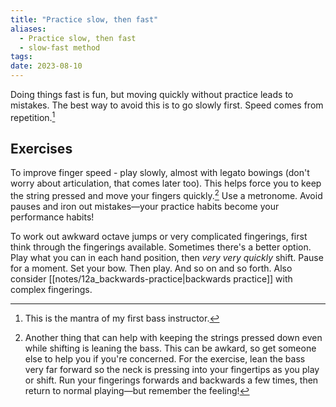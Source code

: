 ```yaml
---
title: "Practice slow, then fast"
aliases:
  - Practice slow, then fast
  - slow-fast method
tags: 
date: 2023-08-10
---
```


Doing things fast is fun, but moving quickly without practice leads to mistakes. The best way to avoid this is to go slowly first. Speed comes from repetition.[^1]

## Exercises
To improve finger speed - play slowly, almost with legato bowings (don't worry about articulation, that comes later too). This helps force you to keep the string pressed and move your fingers quickly.[^2] Use a metronome. Avoid pauses and iron out mistakes—your practice habits become your performance habits!

To work out awkward octave jumps or very complicated fingerings, first think through the fingerings available. Sometimes there's a better option. Play what you can in each hand position, then *very very quickly* shift. Pause for a moment. Set your bow. Then play. And so on and so forth. Also consider [[notes/12a_backwards-practice|backwards practice]] with complex fingerings.

[^1]: This is the mantra of my first bass instructor.
[^2]: Another thing that can help with keeping the strings pressed down even while shifting is leaning the bass. This can be awkard, so get someone else to help you if you're concerned. For the exercise, lean the bass very far forward so the neck is pressing into your fingertips as you play or shift. Run your fingerings forwards and backwards a few times, then return to normal playing—but remember the feeling!